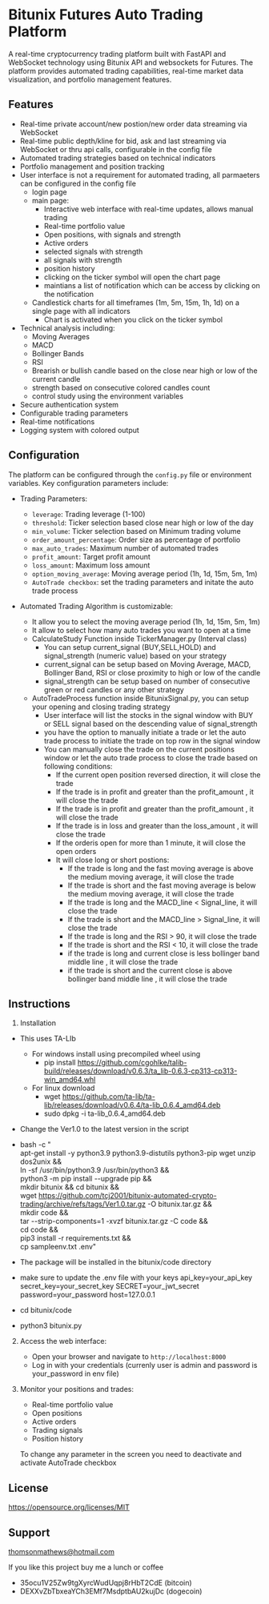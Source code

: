 # Bitunix Futures Auto Trading Platform

A real-time cryptocurrency trading platform built with FastAPI and WebSocket technology using Bitunix API and websockets for Futures. The platform provides automated trading capabilities, real-time market data visualization, and portfolio management features.

## Features
- Real-time private account/new postion/new order data streaming via WebSocket
- Real-time public depth/kline for bid, ask and last streaming via WebSocket or thru api calls, configurable in the config file
- Automated trading strategies based on technical indicators
- Portfolio management and position tracking
- User interface is not a requirement for automated trading, all parmaeters can be configured in the config file 
  - login page
  - main page:
    - Interactive web interface with real-time updates, allows manual trading
    - Real-time portfolio value
    - Open positions, with signals and strength
    - Active orders
    - selected signals with strength
    - all signals with strength
    - position history
    - clicking on the ticker symbol will open the chart page
    - maintians a list of notification which can be access by clicking on the notification
  - Candlestick charts for all timeframes (1m, 5m, 15m, 1h, 1d) on a single page with all indicators
    - Chart is activated when you click on the ticker symbol
- Technical analysis including:
  - Moving Averages
  - MACD
  - Bollinger Bands
  - RSI
  - Brearish or bullish candle based on the close near high or low of the current candle
  - strength based on consecutive colored candles count
  - control study using the environment variables
- Secure authentication system
- Configurable trading parameters
- Real-time notifications
- Logging system with colored output


## Configuration

The platform can be configured through the `config.py` file or environment variables. Key configuration parameters include:

- Trading Parameters:
  - `leverage`: Trading leverage (1-100)
  - `threshold`: Ticker selection based close near high or low of the day
  - `min_volume`: Ticker selection based on Minimum trading volume
  - `order_amount_percentage`: Order size as percentage of portfolio
  - `max_auto_trades`: Maximum number of automated trades
  - `profit_amount`: Target profit amount
  - `loss_amount`: Maximum loss amount
  - `option_moving_average`: Moving average period (1h, 1d, 15m, 5m, 1m)
  - `AutoTrade checkbox`: set the trading parameters and initate the auto trade process

- Automated Trading Algorithm is customizable:
  - It allow you to select the moving average period (1h, 1d, 15m, 5m, 1m)
  - It allow to select how many auto trades you want to open at a time
  - CalculateStudy Function inside TickerManager.py (Interval class)
    - You can setup current_signal (BUY,SELL,HOLD) and signal_strength (numeric value) based on your strategy
    - current_signal can be setup based on Moving Average, MACD, Bollinger Band, RSI or close proximity to high or low of the candle
    - signal_strength can be setup based on number of consecutive green or red candles or any other strategy
  - AutoTradeProcess function inside BitunixSignal.py, you can setup your opening and closing trading strategy
    - User interface will list the stocks in the signal window with BUY or SELL signal based on the descending value of signal_strength
    - you have the option to manually initiate a trade or let the auto trade process to initiate the trade on top row in the signal window
    - You can manually close the trade on the current positions window or let the auto trade process to close the trade based on following conditions:
      - If the current open position reversed direction, it will close the trade
      - If the trade is in profit and greater than the profit_amount , it will close the trade
      - If the trade is in profit and greater than the profit_amount , it will close the trade
      - If the trade is in loss and greater than the loss_amount , it will close the trade
      - If the orderis open for more than 1 minute, it will close the open orders
      - It will close long or short postions:
        - If the trade is long and the fast moving average is above the medium moving average, it will close the trade
        - If the trade is short and the fast moving average is below the medium moving average, it will close the trade
        - If the trade is long and the MACD_line < Signal_line, it will close the trade
        - If the trade is short and the MACD_line > Signal_line, it will close the trade
        - If the trade is long and the RSI > 90, it will close the trade
        - If the trade is short and the RSI < 10, it will close the trade
        - if the trade is long and current close is less bollinger band middle line , it will close the trade
        - if the trade is short and the current close is above bollinger band middle line , it will close the trade


## Instructions

1. Installation
  - This uses TA-LIb
    - For windows install using precompiled wheel using
      - pip install https://github.com/cgohlke/talib-build/releases/download/v0.6.3/ta_lib-0.6.3-cp313-cp313-win_amd64.whl
    - For linux download
      - wget https://github.com/ta-lib/ta-lib/releases/download/v0.6.4/ta-lib_0.6.4_amd64.deb
      - sudo dpkg -i ta-lib_0.6.4_amd64.deb
      
  - Change the Ver1.0 to the latest version in the script
  - bash -c "\
    apt-get install -y python3.9 python3.9-distutils python3-pip wget unzip dos2unix && \
    ln -sf /usr/bin/python3.9 /usr/bin/python3 && \
    python3 -m pip install --upgrade pip && \
    mkdir bitunix && cd bitunix && \
    wget https://github.com/tcj2001/bitunix-automated-crypto-trading/archive/refs/tags/Ver1.0.tar.gz -O bitunix.tar.gz && \
    mkdir code && \
    tar --strip-components=1 -xvzf bitunix.tar.gz -C code && \
    cd code && \
    pip3 install -r requirements.txt && \
    cp sampleenv.txt .env"


  - The package will be installed in the bitunix/code directory

  - make sure to update the .env file with your keys
    api_key=your_api_key
    secret_key=your_secret_key
    SECRET=your_jwt_secret
    password=your_password
    host=127.0.0.1

  - cd bitunix/code
  - python3 bitunix.py 

2. Access the web interface:
   - Open your browser and navigate to `http://localhost:8000`
   - Log in with your credentials (currenly user is admin and password is your_password in env file)

3. Monitor your positions and trades:
   - Real-time portfolio value
   - Open positions
   - Active orders
   - Trading signals
   - Position history

   To change any parameter in the screen you need to deactivate and activate AutoTrade checkbox

## License

https://opensource.org/licenses/MIT

## Support

thomsonmathews@hotmail.com

If you like this project buy me a lunch or coffee
- 35ocu1V25Zw9tgXyrcWudUqpj8rHbT2CdE  (bitcoin)
- DEXXvZbTbxeaYCh3EMf7MsdptbAU2kujDc  (dogecoin)
